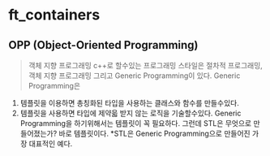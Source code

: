 # ft_containers

## OPP (Object-Oriented Programming)
> 객체 지향 프로그래밍
c++로 할수있는 프로그래밍 스타일은 절차적 프로그래밍, 객체 지향 프로그래밍 그리고 Generic Programming이 있다.
Generic Programming은
1. 템플릿을 이용하면 총칭화된 타입을 사용하는 클래스와 함수를 만들수있다.
2. 템플릿을 사용하면 타입에 제약읇 받지 않는 로직을 기술할수있다.
Generic Programming을 하기위해서는 템플릿이 꼭 필요하다. 그런데 STL은 무엇으로 만들어졌는가?
바로 템플릿이다. 
*STL은 Generic Programming으로 만들어진 가장 대표적인 예다.

